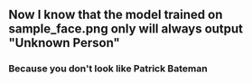 ## Now I know that the model trained on sample_face.png only will always output "Unknown Person"

### Because you don't look like Patrick Bateman